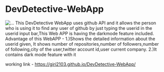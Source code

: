 # DevDetective-WebApp
<img src="https://drive.google.com/uc?export=view&id=1i1VBZfEqgiVI9Rlhb-Q8cUw3YjH_eBgV" alt="..."></img>
This DevDetective WebApp uses github API and it allows the person who is using it to find any user of github by just typing the userid in the userid input bar,This Web APP is having the darkmode feature included.
Advantage of this WebAPP - 
1.)Shows the detailed information about the userid given, It shows number of repositories,number of followers,number of following,city of the user,twitter account id,user current company.
2.)It contains dark mode feature with it

working link - https://giri2103.github.io/DevDetective-WebApp/
